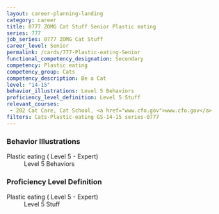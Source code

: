 ```yaml
---
layout: career-planning-landing
category: career
title: 0777 ZOMG Cat Stuff Senior Plastic eating
series: 777
job_series: 0777 ZOMG Cat Stuff
career_level: Senior
permalink: /cards/777-Plastic-eating-Senior
functional_competency_designation: Secondary
competency: Plastic eating
competency_group: Cats
competency_description: Be a Cat
level: "14-15"
behavior_illustrations: Level 5 Behaviors
proficiency_level_definition: Level 5 Stuff
relevant_courses: 
 - 202 Cat Care, Cat School, <a href="www.cfo.gov">www.cfo.gov</a>
filters: Cats-Plastic-eating GS-14-15 series-0777
---
```


<div class="desktop:grid-col-6 margin-y-205">
  <div class="border-top-05 bg-white padding-2 shadow-5 height-full members-hover border-1px border-gray-30 border-top-orange radius-lg">
    <h3>Behavior Illustrations</h3>
    <dl class="text-base"><dt>Plastic eating ( Level 5 - Expert)</dt><dd>Level 5 Behaviors</dd></dl>
  </div>
</div>
<div class="desktop:grid-col-6 margin-y-205">
  <div class="border-top-05 bg-white padding-2 shadow-5 height-full members-hover border-1px border-gray-30 border-top-orange radius-lg">
    <h3>Proficiency Level Definition</h3>
    <dl class="text-base"><dt>Plastic eating ( Level 5 - Expert)</dt><dd>Level 5 Stuff</dd></dl>
  </div>
</div>